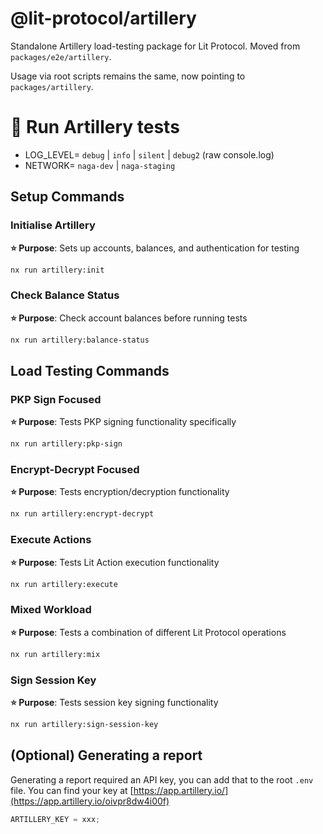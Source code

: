# @lit-protocol/artillery

Standalone Artillery load-testing package for Lit Protocol. Moved from `packages/e2e/artillery`.

Usage via root scripts remains the same, now pointing to `packages/artillery`.

# 🚀 Run Artillery tests

- LOG_LEVEL= `debug` | `info` | `silent` | `debug2` (raw console.log)
- NETWORK= `naga-dev` | `naga-staging`

## Setup Commands

### Initialise Artillery

**⭐️ Purpose**: Sets up accounts, balances, and authentication for testing

```bash
nx run artillery:init
```

### Check Balance Status

**⭐️ Purpose**: Check account balances before running tests

```bash
nx run artillery:balance-status
```

## Load Testing Commands

### PKP Sign Focused

**⭐️ Purpose**: Tests PKP signing functionality specifically

```bash
nx run artillery:pkp-sign
```

### Encrypt-Decrypt Focused

**⭐️ Purpose**: Tests encryption/decryption functionality

```bash
nx run artillery:encrypt-decrypt
```

### Execute Actions

**⭐️ Purpose**: Tests Lit Action execution functionality

```bash
nx run artillery:execute
```

### Mixed Workload

**⭐️ Purpose**: Tests a combination of different Lit Protocol operations

```bash
nx run artillery:mix
```

### Sign Session Key

**⭐️ Purpose**: Tests session key signing functionality

```bash
nx run artillery:sign-session-key
```

## (Optional) Generating a report

Generating a report required an API key, you can add that to the root `.env` file. You can find your key at [https://app.artillery.io/](https://app.artillery.io/oivpr8dw4i00f)

```jsx
ARTILLERY_KEY = xxx;
```
